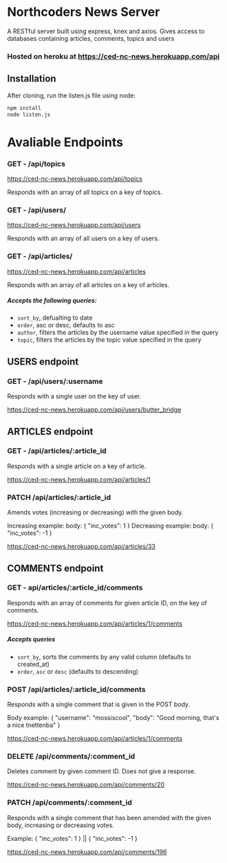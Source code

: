 # Northcoders News Server

A RESTful server built using express, knex and axios. Gives access to databases containing articles, comments, topics and users

### Hosted on heroku at https://ced-nc-news.herokuapp.com/api

## Installation

After cloning, run the listen.js file using node:

```zsh
npm install
node listen.js
```

# Avaliable Endpoints

### GET - /api/topics

https://ced-nc-news.herokuapp.com/api/topics

Responds with an array of all topics on a key of topics. 


### GET - /api/users/

https://ced-nc-news.herokuapp.com/api/users

Responds with an array of all users on a key of users.

### GET - /api/articles/

https://ced-nc-news.herokuapp.com/api/articles

Responds with an array of all articles on a key of articles.

##### Accepts the following queries:

- `sort_by`, defualting to date
- `order`, asc or desc, defaults to asc
- `author`, filters the articles by the username value specified in the query
- `topic`, filters the articles by the topic value specified in the query

## USERS endpoint

### GET - /api/users/:username

Responds with a single user on the key of user.

https://ced-nc-news.herokuapp.com/api/users/butter_bridge

## ARTICLES endpoint

### GET - /api/articles/:article_id

Responds with a single article on a key of article. 

https://ced-nc-news.herokuapp.com/api/articles/1

### PATCH /api/articles/:article_id

Amends votes (increasing or decreasing) with the given body.

Increasing example: body: { "inc_votes": 1 } 
Decreasing example: body: { "inc_votes": -1 }

https://ced-nc-news.herokuapp.com/api/articles/33

## COMMENTS endpoint

### GET - api/articles/:article_id/comments

Responds with an array of comments for given article ID, on the key of comments.

https://ced-nc-news.herokuapp.com/api/articles/1/comments

##### Accepts queries

- `sort_by`, sorts the comments by any valid column (defaults to created_at)
- `order`, `asc` or `desc` (defaults to descending)

### POST /api/articles/:article_id/comments

Responds with a single comment that is given in the POST body.

Body example: { "username": "mossiscool", "body": "Good morning, that's a nice tnettenba" }

https://ced-nc-news.herokuapp.com/api/articles/1/comments

### DELETE /api/comments/:comment_id

Deletes comment by given comment ID. Does not give a response.

https://ced-nc-news.herokuapp.com/api/comments/20

### PATCH /api/comments/:comment_id

Responds with a single comment that has been amended with the given body, increasing or decreasing votes.

Example: { "inc_votes": 1 } || { "inc_votes": -1 }

https://ced-nc-news.herokuapp.com/api/comments/196
